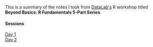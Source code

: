This is a summary of the notes I took from [DataLab's](https://datalab.ucdavis.edu/)
R workshop titled **Beyond Basics: R Fundamentals 5-Part Series**.

#### Sessions
[Day 1](https://htmlpreview.github.io/?https://raw.githubusercontent.com/nasiegel88/r-fundamentals/main/day1.nb.html) \
[Day 2](https://htmlpreview.github.io/?https://raw.githubusercontent.com/nasiegel88/r-fundamentals/main/day2.nb.html)
